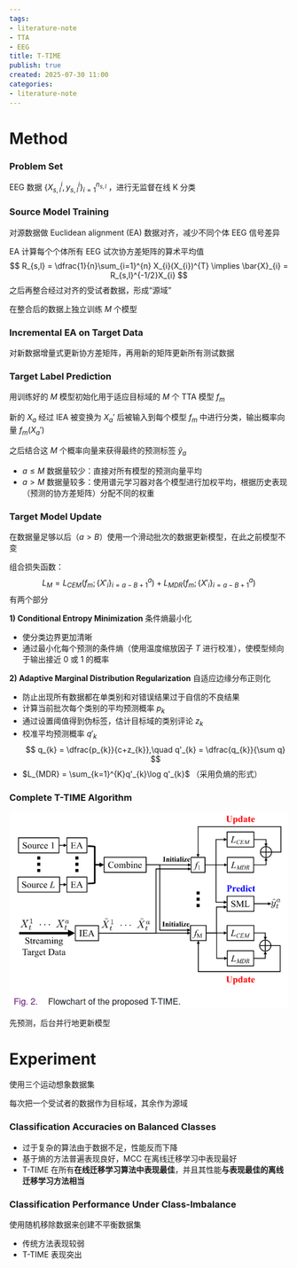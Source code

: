 ```yaml
---
tags:
- literature-note
- TTA
- EEG
title: T-TIME
publish: true
created: 2025-07-30 11:00
categories:
- literature-note
---
```

# Method

### Problem Set

EEG 数据 $\{ X_{s,l}^{i},y_{s,l}^{i} \}_{i=1}^{n_{s,l}}$ ，进行无监督在线 K 分类

### Source Model Training

对源数据做 Euclidean alignment (EA) 数据对齐，减少不同个体 EEG 信号差异

EA 计算每个个体所有 EEG 试次协方差矩阵的算术平均值
$$
R_{s,l} = \dfrac{1}{n}\sum_{i=1}^{n} X_{i}(X_{i})^{T} \implies \bar{X}_{i} = R_{s,l}^{-1/2}X_{i}
$$
之后再整合经过对齐的受试者数据，形成“源域”

在整合后的数据上独立训练 $M$ 个模型

### Incremental EA on Target Data

对新数据增量式更新协方差矩阵，再用新的矩阵更新所有测试数据

### Target Label Prediction

用训练好的 $M$ 模型初始化用于适应目标域的 $M$ 个 TTA 模型 $f_{m}$ 

新的 $X_{a}$ 经过 IEA 被变换为 $X_{a}'$ 后被输入到每个模型 $f_{m}$ 中进行分类，输出概率向量 $f_{m}(X_{a}')$ 

之后结合这 $M$ 个概率向量来获得最终的预测标签 $\hat{y}_{a}$ 
- $a\leq M$ 数据量较少：直接对所有模型的预测向量平均
- $a>M$ 数据量较多：使用谱元学习器对各个模型进行加权平均，根据历史表现（预测的协方差矩阵）分配不同的权重

### Target Model Update

在数据量足够以后（$a>B$）使用一个滑动批次的数据更新模型，在此之前模型不变

组合损失函数：
$$
L_{M} = L_{CEM}(f_{m};\{ X'_{i} \}_{i=a-B+1}^{a}) + L_{MDR}(f_{m};\{ X'_{i} \}_{i=a-B+1}^{a})
$$
有两个部分

**1) Conditional Entropy Minimization** 条件熵最小化
- 使分类边界更加清晰
- 通过最小化每个预测的条件熵（使用温度缩放因子 $T$ 进行校准），使模型倾向于输出接近 0 或 1 的概率

**2) Adaptive Marginal Distribution Regularization** 自适应边缘分布正则化
- 防止出现所有数据都在单类别和对错误结果过于自信的不良结果
- 计算当前批次每个类别的平均预测概率 $p_{k}$
- 通过设置阈值得到伪标签，估计目标域的类别评论 $z_{k}$
- 校准平均预测概率 $q'_{k}$
$$
q_{k} = \dfrac{p_{k}}{c+z_{k}},\quad q'_{k} = \dfrac{q_{k}}{\sum q}
$$
- $L_{MDR} = \sum_{k=1}^{K}q'_{k}\log q'_{k}$ （采用负熵的形式）

### Complete T-TIME Algorithm

![500](/images/t-time/pasted-image-20250630164657-png)

先预测，后台并行地更新模型

# Experiment

使用三个运动想象数据集

每次把一个受试者的数据作为目标域，其余作为源域

### Classification Accuracies on Balanced Classes

- 过于复杂的算法由于数据不足，性能反而下降
- 基于熵的方法普遍表现良好，MCC 在离线迁移学习中表现最好
- T-TIME 在所有**在线迁移学习算法中表现最佳**，并且其性能**与表现最佳的离线迁移学习方法相当**

### Classification Performance Under Class-Imbalance

使用随机移除数据来创建不平衡数据集

- 传统方法表现较弱
- T-TIME 表现突出

